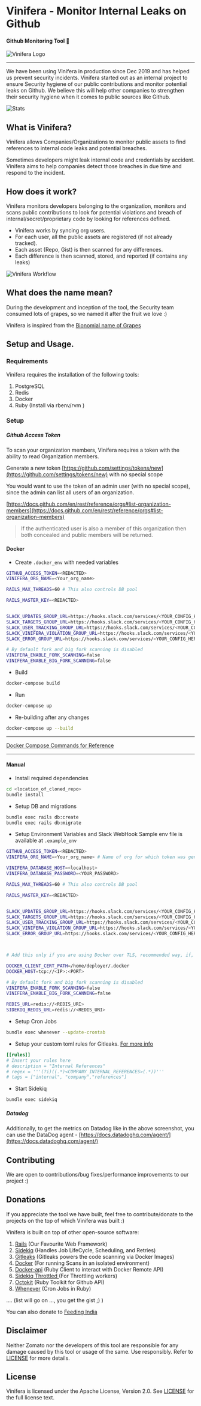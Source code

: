 # Vinifera - Monitor Internal Leaks on Github

#### Github Monitoring Tool :robot:

![Vinifera Logo](docs/img/vinifera.png "Vinifera Logo")

<hr>

We have been using Vinifera in production since Dec 2019 and has helped us prevent security incidents.
Vinifera started out as an internal project to ensure Security hygiene of our public contributions and monitor potential leaks on Github.
We believe this will help other companies to strengthen their security hygiene when it comes to public sources like Github.

![Stats](docs/img/stats.png "Production Stats")

## What is Vinifera?
Vinifera allows Companies/Organizations to monitor public assets to find references to internal code leaks and potential breaches.

Sometimes developers might leak internal code and credentials by accident. Vinifera aims to help companies detect those breaches in due time and respond to the incident.

## How does it work?

Vinifera monitors developers belonging to the organization, monitors and scans public contributions to look for potential violations and breach of internal/secret/proprietary code by looking for references defined.

* Vinifera works by syncing org users.
* For each user, all the public assets are registered (if not already tracked).
* Each asset (Repo, Gist) is then scanned for any differences.
* Each difference is then scanned, stored, and reported (if contains any leaks)

![Vinifera Workflow](docs/img/workflow.png "Vinifera Workflow")

## What does the name mean?

During the development and inception of the tool, the Security team consumed lots of grapes, so we named it after the fruit we love :)

Vinifera is inspired from the [Bionomial name of Grapes](https://en.wikipedia.org/wiki/Vitis_vinifera)

## Setup and Usage.

### Requirements
Vinifera requires the installation of the following tools:
1. PostgreSQL
2. Redis
3. Docker
4. Ruby (Install via rbenv/rvm )

### Setup

##### Github Access Token
To scan your organization members, Vinifera requires a token with the ability to read Organization members.



Generate a new token [https://github.com/settings/tokens/new](https://github.com/settings/tokens/new) with no special scope

You would want to use the token of an admin user (with no special scope), since the admin can list all users of an organization.

[https://docs.github.com/en/rest/reference/orgs#list-organization-members](https://docs.github.com/en/rest/reference/orgs#list-organization-members)

> If the authenticated user is also a member of this organization then both concealed and public members will be returned.


#### Docker
* Create `.docker_env` with needed variables

```bash
GITHUB_ACCESS_TOKEN=<REDACTED>
VINIFERA_ORG_NAME=<Your_org_name>

RAILS_MAX_THREADS=60 # This also controls DB pool

RAILS_MASTER_KEY=<REDACTED>


SLACK_UPDATES_GROUP_URL=https://hooks.slack.com/services/<YOUR_CONFIG_HERE>
SLACK_TARGETS_GROUP_URL=https://hooks.slack.com/services/<YOUR_CONFIG_HERE>
SLACK_USER_TRACKING_GROUP_URL=https://hooks.slack.com/services/<YOUR_CONFIG_HERE>
SLACK_VINIFERA_VIOLATION_GROUP_URL=https://hooks.slack.com/services/<YOUR_CONFIG_HERE>
SLACK_ERROR_GROUP_URL=https://hooks.slack.com/services/<YOUR_CONFIG_HERE>

# By default fork and big fork scanning is disabled
VINIFERA_ENABLE_FORK_SCANNING=false
VINIFERA_ENABLE_BIG_FORK_SCANNING=false
```

* Build

```bash
docker-compose build
```
* Run

```bash
docker-compose up
```

* Re-building after any changes

```bash
docker-compose up --build
```

<hr>

[Docker Compose Commands for Reference](https://docs.docker.com/compose/reference/)
<hr>

#### Manual

* Install required dependencies
```bash
cd <location_of_cloned_repo>
bundle install
```

* Setup DB and migrations
```bash
bundle exec rails db:create
bundle exec rails db:migrate
```

* Setup Environment Variables and Slack WebHook
Sample env file is available at `.example_env`
```bash
GITHUB_ACCESS_TOKEN=<REDACTED>
VINIFERA_ORG_NAME=<Your_org_name> # Name of org for which token was generated.

VINIFERA_DATABASE_HOST=<localhost>
VINIFERA_DATABASE_PASSWORD=<YOUR_PASSWORD>

RAILS_MAX_THREADS=60 # This also controls DB pool

RAILS_MASTER_KEY=<REDACTED>


SLACK_UPDATES_GROUP_URL=https://hooks.slack.com/services/<YOUR_CONFIG_HERE>
SLACK_TARGETS_GROUP_URL=https://hooks.slack.com/services/<YOUR_CONFIG_HERE>
SLACK_USER_TRACKING_GROUP_URL=https://hooks.slack.com/services/<YOUR_CONFIG_HERE>
SLACK_VINIFERA_VIOLATION_GROUP_URL=https://hooks.slack.com/services/<YOUR_CONFIG_HERE>
SLACK_ERROR_GROUP_URL=https://hooks.slack.com/services/<YOUR_CONFIG_HERE>



# Add this only if you are using Docker over TLS, recommended way, if, on the same host as vinifera, you may skip it

DOCKER_CLIENT_CERT_PATH=/home/deployer/.docker
DOCKER_HOST=tcp://<IP>:<PORT>

# By default fork and big fork scanning is disabled
VINIFERA_ENABLE_FORK_SCANNING=false
VINIFERA_ENABLE_BIG_FORK_SCANNING=false

REDIS_URL=redis://<REDIS_URI>
SIDEKIQ_REDIS_URL=redis://<REDIS_URI>
```

* Setup Cron Jobs
```bash
bundle exec whenever --update-crontab
```
* Setup your custom toml rules for Gitleaks. [For more info](https://github.com/zricethezav/gitleaks#rules-summary)
```toml
[[rules]]
# Insert your rules here
# description = "Internal References"
# regex = '''(?i)((.*)<COMPANY_INTERNAL_REFERENCES>(.*))'''
# tags = ["internal", "company","references"]
```

* Start Sidekiq
```bash
bundle exec sidekiq
```

##### Datadog

Additionally, to get the metrics on Datadog like in the above screenshot, you can use the DataDog agent - [https://docs.datadoghq.com/agent/](https://docs.datadoghq.com/agent/)

## Contributing

We are open to contributions/bug fixes/performance improvements to our project :)

## Donations

If you appreciate the tool we have built, feel free to contribute/donate to the projects on the top of which Vinifera was built :)

Vinifera is built on top of other open-source software:
1. [Rails](https://github.com/rails/rails) (Our Favourite Web Framework)
2. [Sidekiq](https://github.com/mperham/sidekiq) (Handles Job LifeCycle, Scheduling, and Retries)
3. [Gitleaks](https://github.com/zricethezav/gitleaks) (Gitleaks powers the code scanning via Docker Images)
4. [Docker](https://github.com/docker) (For running Scans in an isolated environment)
5. [Docker-api](https://github.com/swipely/docker-api) (Ruby Client to interact with Docker Remote API)
6. [Sidekiq Throttled ](https://github.com/sensortower/sidekiq-throttled) (For Throttling workers)
7. [Octokit](https://github.com/octokit/octokit.rb) (Ruby Toolkit for Github API)
8. [Whenever](https://github.com/javan/whenever) (Cron Jobs in Ruby)

.... (list will go on ..., you get the gist ;) )

You can also donate to [Feeding India](https://www.feedingindia.org/)

## Disclaimer

Neither Zomato nor the developers of this tool are responsible for any damage caused by this tool or usage of the same.
Use responsibly. Refer to [LICENSE](LICENSE) for more details.


## License

Vinifera is licensed under the Apache License, Version 2.0. See [LICENSE](LICENSE) for the full license text.
